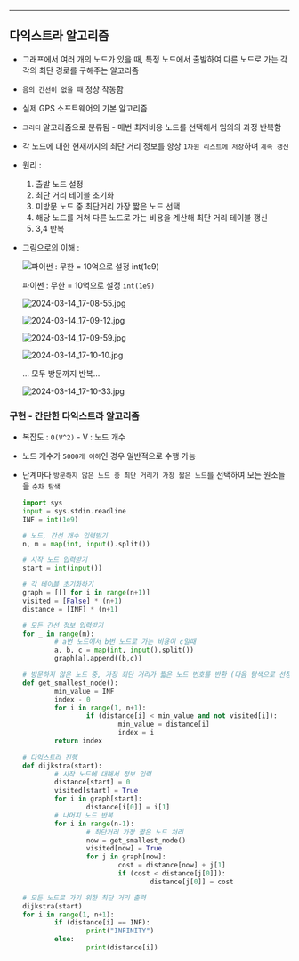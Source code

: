 ---

## 다익스트라 알고리즘

- 그래프에서 여러 개의 노드가 있을 때, 특정 노드에서 출발하여 다른 노드로 가는 각각의 최단 경로를 구해주는 알고리즘
- `음의 간선이 없을 때` 정상 작동함
- 실제 GPS 소프트웨어의 기본 알고리즘
- `그리디` 알고리즘으로 분류됨 - 매번 최저비용 노드를 선택해서 임의의 과정 반복함
- 각 노드에 대한 현재까지의 최단 거리 정보를 항상 `1차원 리스트에 저장`하며 `계속 갱신`

- 원리 :
    1. 출발 노드 설정
    2. 최단 거리 테이블 초기화
    3. 미방문 노드 중 최단거리 가장 짧은 노드 선택
    4. 해당 노드를 거쳐 다른 노드로 가는 비용을 계산해 최단 거리 테이블 갱신
    5. 3,4 반복

- 그림으로의 이해 :
    
    ![파이썬 : 무한 = 10억으로 설정 `int(1e9)`](https://prod-files-secure.s3.us-west-2.amazonaws.com/edfd69d1-6c01-4d0c-9269-1bae8a4e3915/edc2a152-28bf-4e84-922d-3f5fb542f1b6/2024-03-14_17-08-29.jpg)
    
    파이썬 : 무한 = 10억으로 설정 `int(1e9)`
    
    ![2024-03-14_17-08-55.jpg](https://prod-files-secure.s3.us-west-2.amazonaws.com/edfd69d1-6c01-4d0c-9269-1bae8a4e3915/8264e16b-1ac5-4320-9f9e-be66b4f8d39f/2024-03-14_17-08-55.jpg)
    
    ![2024-03-14_17-09-12.jpg](https://prod-files-secure.s3.us-west-2.amazonaws.com/edfd69d1-6c01-4d0c-9269-1bae8a4e3915/c3c31679-2383-471f-beac-9e1b59aa62ce/2024-03-14_17-09-12.jpg)
    
    ![2024-03-14_17-09-59.jpg](https://prod-files-secure.s3.us-west-2.amazonaws.com/edfd69d1-6c01-4d0c-9269-1bae8a4e3915/1b941fd5-e169-4a8e-8fa7-c0068b98473a/2024-03-14_17-09-59.jpg)
    
    ![2024-03-14_17-10-10.jpg](https://prod-files-secure.s3.us-west-2.amazonaws.com/edfd69d1-6c01-4d0c-9269-1bae8a4e3915/f527c280-f747-45a6-807b-42e2d037cbbd/2024-03-14_17-10-10.jpg)
    
    … 모두 방문까지 반복…
    
    ![2024-03-14_17-10-33.jpg](https://prod-files-secure.s3.us-west-2.amazonaws.com/edfd69d1-6c01-4d0c-9269-1bae8a4e3915/5330d0d1-e2d4-4cd9-aa20-d819557a10c3/2024-03-14_17-10-33.jpg)
    

### 구현 - 간단한 다익스트라 알고리즘

- 복잡도 : `O(V^2)` - V : 노드 개수
- 노드 개수가 `5000개 이하`인 경우 일반적으로 수행 가능
- 단계마다 `방문하지 않은 노드 중 최단 거리가 가장 짧은 노드`를 선택하여 모든 원소들을 `순차 탐색`
    
    ```python
    import sys
    input = sys.stdin.readline
    INF = int(1e9)
    
    # 노드, 간선 개수 입력받기
    n, m = map(int, input().split())
    
    # 시작 노드 입력받기
    start = int(input())
    
    # 각 테이블 초기화하기
    graph = [[] for i in range(n+1)]
    visited = [False] * (n+1)
    distance = [INF] * (n+1)
    
    # 모든 간선 정보 입력받기
    for _ in range(m):
    		# a번 노드에서 b번 노드로 가는 비용이 c일때
    		a, b, c = map(int, input().split())
    		graph[a].append((b,c))
    
    # 방문하지 않은 노드 중, 가장 최단 거리가 짧은 노드 번호를 반환 (다음 탐색으로 선정하기 위해)
    def get_smallest_node():
    		min_value = INF
    		index - 0
    		for i in range(1, n+1):
    				if (distance[i] < min_value and not visited[i]):
    						min_value = distance[i]
    						index = i
    		return index
    	
    # 다익스트라 진행
    def dijkstra(start):
    		# 시작 노드에 대해서 정보 입력
    		distance[start] = 0
    		visited[start] = True
    		for i in graph[start]:
    				distance[i[0]] = i[1]
    		# 나머지 노드 반복
    		for i in range(n-1):
    				# 최단거리 가장 짧은 노드 처리
    				now = get_smallest_node()
    				visited[now] = True
    				for j in graph[now]:
    						cost = distance[now] + j[1]
    						if (cost < distance[j[0]]):
    								distance[j[0]] = cost
    
    # 모든 노드로 가기 위한 최단 거리 출력
    dijkstra(start)
    for i in range(1, n+1):
    		if (distance[i] == INF):
    				print("INFINITY")
    		else:
    				print(distance[i])
    ```